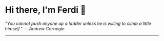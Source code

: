 <h1>Hi there, I'm Ferdi 👋</h1>

<p><em>
  "You cannot push anyone up a ladder unless he is willing to climb a little himself." — Andrew Carnegie
</em></p>

---
